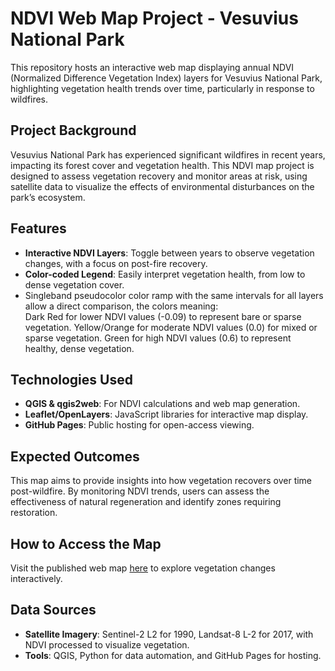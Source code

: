 # NDVI Web Map Project - Vesuvius National Park

This repository hosts an interactive web map displaying annual NDVI (Normalized Difference Vegetation Index) layers for Vesuvius National Park, highlighting vegetation health trends over time, particularly in response to wildfires.

## Project Background
Vesuvius National Park has experienced significant wildfires in recent years, impacting its forest cover and vegetation health. This NDVI map project is designed to assess vegetation recovery and monitor areas at risk, using satellite data to visualize the effects of environmental disturbances on the park’s ecosystem.

## Features
- **Interactive NDVI Layers**: Toggle between years to observe vegetation changes, with a focus on post-fire recovery.
- **Color-coded Legend**: Easily interpret vegetation health, from low to dense vegetation cover.
- Singleband pseudocolor color ramp with the same intervals for all layers allow a direct comparison, the colors meaning:  
       Dark Red for lower NDVI values (-0.09) to represent bare or sparse vegetation.
       Yellow/Orange for moderate NDVI values (0.0) for mixed or sparse vegetation.
       Green for high NDVI values (0.6) to represent healthy, dense vegetation.

## Technologies Used
- **QGIS & qgis2web**: For NDVI calculations and web map generation.
- **Leaflet/OpenLayers**: JavaScript libraries for interactive map display.
- **GitHub Pages**: Public hosting for open-access viewing.

## Expected Outcomes
This map aims to provide insights into how vegetation recovers over time post-wildfire. By monitoring NDVI trends, users can assess the effectiveness of natural regeneration and identify zones requiring restoration.

## How to Access the Map
Visit the published web map [here](https://yourusername.github.io/NDVI-Map) to explore vegetation changes interactively.

## Data Sources
- **Satellite Imagery**: Sentinel-2 L2 for 1990, Landsat-8 L-2 for 2017, with NDVI processed to visualize vegetation.
- **Tools**: QGIS, Python for data automation, and GitHub Pages for hosting.
